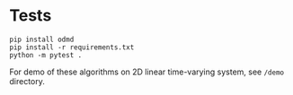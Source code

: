 # Tests
```
pip install odmd
pip install -r requirements.txt
python -m pytest .
```
For demo of these algorithms on 2D linear time-varying system, see `/demo` directory.